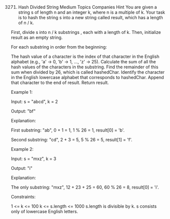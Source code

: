 3271. Hash Divided String
Medium
Topics
Companies
Hint
You are given a string s of length n and an integer k, where n is a multiple of k. Your task is to hash the string s into a new string called result, which has a length of n / k.

First, divide s into n / k 
substrings
, each with a length of k. Then, initialize result as an empty string.

For each substring in order from the beginning:

The hash value of a character is the index of that character in the English alphabet (e.g., 'a' → 0, 'b' → 1, ..., 'z' → 25).
Calculate the sum of all the hash values of the characters in the substring.
Find the remainder of this sum when divided by 26, which is called hashedChar.
Identify the character in the English lowercase alphabet that corresponds to hashedChar.
Append that character to the end of result.
Return result.

 

Example 1:

Input: s = "abcd", k = 2

Output: "bf"

Explanation:

First substring: "ab", 0 + 1 = 1, 1 % 26 = 1, result[0] = 'b'.

Second substring: "cd", 2 + 3 = 5, 5 % 26 = 5, result[1] = 'f'.

Example 2:

Input: s = "mxz", k = 3

Output: "i"

Explanation:

The only substring: "mxz", 12 + 23 + 25 = 60, 60 % 26 = 8, result[0] = 'i'.

 

Constraints:

1 <= k <= 100
k <= s.length <= 1000
s.length is divisible by k.
s consists only of lowercase English letters.